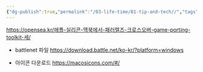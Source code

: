 ```yaml
---
{"dg-publish":true,"permalink":"/03-life-time/01-tip-and-tech//","tags":["MacBook","Game","gardenEntry","gardenEntry","gardenEntry"]}
---
```




https://opensea.kr/애플-실리콘-맥북에서-패러렐즈-크로스오버-game-porting-toolkit-세/

- battlenet 파일
https://download.battle.net/ko-kr/?platform=windows

- 아이콘 다운로드
https://macosicons.com/#/